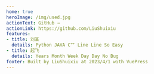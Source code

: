 ```yaml
---
home: true
heroImage: /img/used.jpg
actionText: GitHub →
actionLink: https://github.com/LiuShuixiu
features:
- title: 刘某
  details: Python JAVA C艹 Line Line So Easy
- title: 起飞
  details: Years Month Week Day Day No Bug
footer: Built by LiuShuixiu at 2023/4/1 with VuePress
---
```


